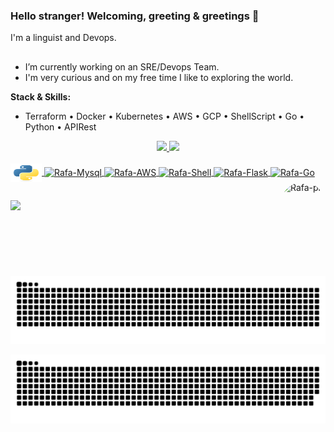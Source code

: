 ### Hello stranger! Welcoming, greeting & greetings 🍒

I'm a linguist and Devops.

##

- I’m currently working on an SRE/Devops Team.
- I'm very curious and on my free time I like to exploring the world.

**Stack & Skills:**
- Terraform • Docker • Kubernetes • AWS • GCP • ShellScript • Go • Python • APIRest 

<div align="center">
  <a href="https://github.com/silmarasilva">
  <img height="180em" src="https://github-readme-stats.vercel.app/api?username=silmarasilva&show_icons=true&theme=dracula&include_all_commits=true&count_private=true"/>
  <img height="180em" src="https://github-readme-stats.vercel.app/api/top-langs/?username=silmarasilva&layout=compact&langs_count=7&theme=dracula"/>
</div>
<div style="display: inline_block"><br>
  <img align="center" alt="Rafa-Python" height="30" width="50" src="https://raw.githubusercontent.com/devicons/devicon/master/icons/python/python-original.svg">
  <img align="center" alt="Rafa-Mysql" height="30" width="70" 
src="https://img.shields.io/badge/MySQL-00000F?style=for-the-badge&logo=mysql&logoColor=white.svg">
  <img align="center" alt="Rafa-AWS" height="30" width="70" 
src="https://img.shields.io/badge/Amazon_AWS-232F3E?style=for-the-badge&logo=amazon-aws&logoColor=white.svg">
  <img align="center" alt="Rafa-Shell" height="30" width="70" 
src="https://img.shields.io/badge/Shell_Script-121011?style=for-the-badge&logo=gnu-bash&logoColor=white.svg">
  <img align="center" alt="Rafa-Flask" height="30" width="70"
src="https://img.shields.io/badge/Flask-000000?style=for-the-badge&logo=flask&logoColor=white.svg">
  <img align="center" alt="Rafa-Go" height="30" width="70"
src="https://img.shields.io/badge/Go-00ADD8?style=for-the-badge&logo=go&logoColor=white" style="max-width:100%;">
  <img align="right" alt="Rafa-pic" height="150" style="border-radius:50px;" src="https://sadanduseless.b-cdn.net/wp-content/uploads/2018/03/painting1.jpg">
</div>
  
  ##
   
  <a href="https://www.linkedin.com/in/silmara-eliza-de-paula-silva-564814141" target="_blank"><img src="https://img.shields.io/badge/-LinkedIn-%230077B5?style=for-the-badge&logo=linkedin&logoColor=white" target="_blank">
  </a> 
 
![Snake animation](https://github.com/silmarasilva/silmarasilva/blob/output/github-contribution-grid-snake.svg)

<picture>
  <source media="(prefers-color-scheme: dark)" srcset="https://raw.githubusercontent.com/platane/platane/output/github-contribution-grid-snake-dark.svg">
  <source media="(prefers-color-scheme: light)" srcset="https://raw.githubusercontent.com/platane/platane/output/github-contribution-grid-snake.svg">
  <img alt="github contribution grid snake animation" src="https://raw.githubusercontent.com/platane/platane/output/github-contribution-grid-snake.svg">
</picture>


 
</div>
